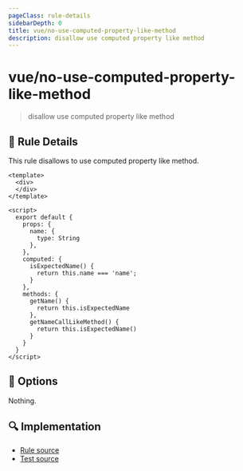 ```yaml
---
pageClass: rule-details
sidebarDepth: 0
title: vue/no-use-computed-property-like-method
description: disallow use computed property like method
---
```


# vue/no-use-computed-property-like-method
> disallow use computed property like method

## :book: Rule Details

This rule disallows to use computed property like method.  

<eslint-code-block :rules="{'vue/no-use-computed-property-like-method': ['error']}">

```vue
<template>
  <div>
  </div>
</template>

<script>
  export default {
    props: {
      name: {
        type: String
      },
    },
    computed: {
      isExpectedName() {
        return this.name === 'name';
      }
    },
    methods: {
      getName() {
        return this.isExpectedName
      },
      getNameCallLikeMethod() {
        return this.isExpectedName()
      }
    }
  }
</script>
```

</eslint-code-block>

## :wrench: Options

Nothing.

## :mag: Implementation

- [Rule source](https://github.com/vuejs/eslint-plugin-vue/blob/master/lib/rules/no-use-computed-property-like-method.js)
- [Test source](https://github.com/vuejs/eslint-plugin-vue/blob/master/tests/lib/rules/no-use-computed-property-like-method.js)
